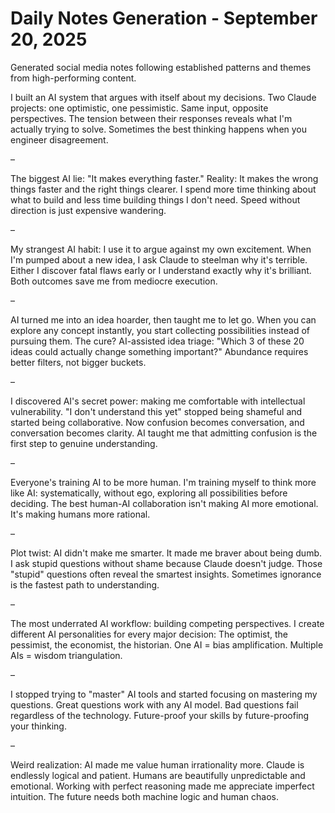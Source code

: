 # Daily Notes Generation - September 20, 2025

Generated social media notes following established patterns and themes from high-performing content.

I built an AI system that argues with itself about my decisions.
Two Claude projects: one optimistic, one pessimistic.
Same input, opposite perspectives.
The tension between their responses reveals what I'm actually trying to solve.
Sometimes the best thinking happens when you engineer disagreement.

–

The biggest AI lie: "It makes everything faster."
Reality: It makes the wrong things faster and the right things clearer.
I spend more time thinking about what to build and less time building things I don't need.
Speed without direction is just expensive wandering.

–

My strangest AI habit: I use it to argue against my own excitement.
When I'm pumped about a new idea, I ask Claude to steelman why it's terrible.
Either I discover fatal flaws early or I understand exactly why it's brilliant.
Both outcomes save me from mediocre execution.

–

AI turned me into an idea hoarder, then taught me to let go.
When you can explore any concept instantly, you start collecting possibilities instead of pursuing them.
The cure? AI-assisted idea triage: "Which 3 of these 20 ideas could actually change something important?"
Abundance requires better filters, not bigger buckets.

–

I discovered AI's secret power: making me comfortable with intellectual vulnerability.
"I don't understand this yet" stopped being shameful and started being collaborative.
Now confusion becomes conversation, and conversation becomes clarity.
AI taught me that admitting confusion is the first step to genuine understanding.

–

Everyone's training AI to be more human.
I'm training myself to think more like AI: systematically, without ego, exploring all possibilities before deciding.
The best human-AI collaboration isn't making AI more emotional.
It's making humans more rational.

–

Plot twist: AI didn't make me smarter.
It made me braver about being dumb.
I ask stupid questions without shame because Claude doesn't judge.
Those "stupid" questions often reveal the smartest insights.
Sometimes ignorance is the fastest path to understanding.

–

The most underrated AI workflow: building competing perspectives.
I create different AI personalities for every major decision:
The optimist, the pessimist, the economist, the historian.
One AI = bias amplification.
Multiple AIs = wisdom triangulation.

–

I stopped trying to "master" AI tools and started focusing on mastering my questions.
Great questions work with any AI model.
Bad questions fail regardless of the technology.
Future-proof your skills by future-proofing your thinking.

–

Weird realization: AI made me value human irrationality more.
Claude is endlessly logical and patient.
Humans are beautifully unpredictable and emotional.
Working with perfect reasoning made me appreciate imperfect intuition.
The future needs both machine logic and human chaos.